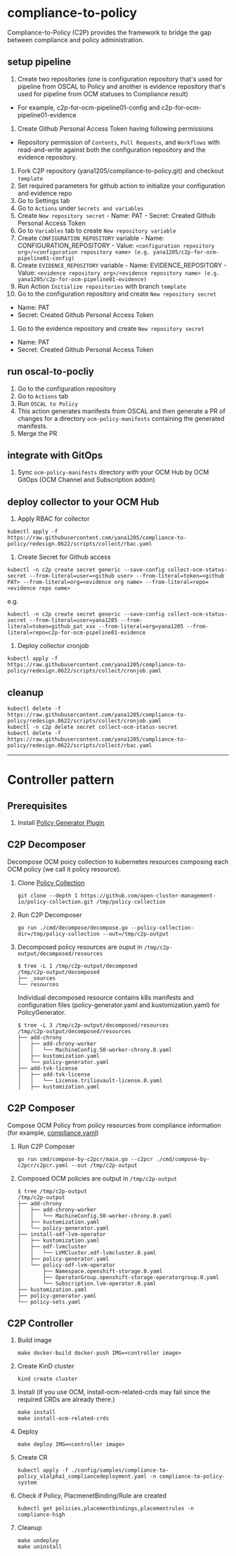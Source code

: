 # compliance-to-policy
Compliance-to-Policy (C2P) provides the framework to bridge the gap between compliance and policy administration.

## setup pipeline
1. Create two repositories (one is configuration repository that's used for pipeline from OSCAL to Policy and another is evidence repository that's used for pipeline from OCM statuses to Compliance result)
  - For example, c2p-for-ocm-pipeline01-config and c2p-for-ocm-pipeline01-evidence
1. Create Github Personal Access Token having following permissions
  - Repository permission of `Contents`, `Pull Requests`, and `Workflows` with read-and-write against both the configuration repository and the evidence repository.
1. Fork C2P repository (yana1205/compliance-to-policy.git) and checkout `template`
1. Set required parameters for github action to initialize your configuration and evidence repo
  1. Go to Settings tab
  1. Go to `Actions` under `Secrets and variables`
  1. Create `New repository secret`
    - Name: PAT
    - Secret: Created Github Personal Access Token  
  1. Go to `Variables` tab to create `New repository variable`
  1. Create `CONFIGURATION_REPOSITORY` variable
    - Name: CONFIGURATION_REPOSITORY
    - Value: `<configuration repository org>/<configuration repository name> (e.g. yana1205/c2p-for-ocm-pipeline01-config)`
  1. Create `EVIDENCE_REPOSITORY` variable
    - Name: EVIDENCE_REPOSITORY
    - Value: `<evidence repository org>/<evidence repository name> (e.g. yana1205/c2p-for-ocm-pipeline01-evidence)`
1. Run Action `Initialize repositories` with branch `template`
1. Go to the configuration repository and create `New repository secret`
  - Name: PAT
  - Secret: Created Github Personal Access Token
1. Go to the evidence repository and create `New repository secret`
  - Name: PAT
  - Secret: Created Github Personal Access Token

## run oscal-to-pocliy
1. Go to the configuration repository
1. Go to `Actions` tab
1. Run `OSCAL to Policy`
  1. This action generates manifests from OSCAL and then generate a PR of changes for a directory `ocm-policy-manifests` containing the generated manifests.
1. Merge the PR

## integrate with GitOps
1. Sync `ocm-policy-manifests` directory with your OCM Hub by OCM GitOps (OCM Channel and Subscription addon)

## deploy collector to your OCM Hub
1. Apply RBAC for collector
  ```
  kubectl apply -f https://raw.githubusercontent.com/yana1205/compliance-to-policy/redesign.0622/scripts/collect/rbac.yaml
  ```
1. Create Secret for Github access
  ```
  kubectl -n c2p create secret generic --save-config collect-ocm-status-secret --from-literal=user=<github user> --from-literal=token=<github PAT> --from-literal=org=<evidence org name> --from-literal=repo=<evidence repo name>
  ```
  e.g.
  ```
  kubectl -n c2p create secret generic --save-config collect-ocm-status-secret --from-literal=user=yana1205 --from-literal=token=github_pat_xxx --from-literal=org=yana1205 --from-literal=repo=c2p-for-ocm-pipeline01-evidence
  ```
1. Deploy collector cronjob
  ```
  kubectl apply -f https://raw.githubusercontent.com/yana1205/compliance-to-policy/redesign.0622/scripts/collect/cronjob.yaml
  ```

## cleanup
```
kubectl delete -f https://raw.githubusercontent.com/yana1205/compliance-to-policy/redesign.0622/scripts/collect/cronjob.yaml
kubectl -n c2p delete secret collect-ocm-status-secret 
kubectl delete -f https://raw.githubusercontent.com/yana1205/compliance-to-policy/redesign.0622/scripts/collect/rbac.yaml
```

---
# Controller pattern
## Prerequisites
1. Install [Policy Generator Plugin](https://github.com/open-cluster-management-io/policy-generator-plugin#as-a-kustomize-plugin)

## C2P Decomposer
Decompose OCM poicy collection to kubernetes resources composing each OCM policy (we call it policy resource).

1. Clone [Policy Collection](https://github.com/open-cluster-management-io/policy-collection)
    ```
    git clone --depth 1 https://github.com/open-cluster-management-io/policy-collection.git /tmp/policy-collection
    ```
1. Run C2P Decomposer
    ```
    go run ./cmd/decompose/decompose.go --policy-collection-dir=/tmp/policy-collection --out=/tmp/c2p-output
    ```
1. Decomposed policy resources are ouput in `/tmp/c2p-output/decomposed/resources`
    ```
    $ tree -L 1 /tmp/c2p-output/decomposed
    /tmp/c2p-output/decomposed
    ├── _sources
    └── resources
    ```
    Individual decomposed resource contains k8s manifests and configuration files (policy-generator.yaml and kustomization.yaml) for PolicyGenerator. 
    ```
    $ tree -L 3 /tmp/c2p-output/decomposed/resources
    /tmp/c2p-output/decomposed/resources
    ├── add-chrony
    │   ├── add-chrony-worker
    │   │   └── MachineConfig.50-worker-chrony.0.yaml
    │   ├── kustomization.yaml
    │   └── policy-generator.yaml
    ├── add-tvk-license
    │   ├── add-tvk-license
    │   │   └── License.triliovault-license.0.yaml
    │   ├── kustomization.yaml
    ```
## C2P Composer
Compose OCM Policy from policy resources from compliance information (for example, [compliance.yaml](cmd/compose/compliance.yaml))

1. Run C2P Composer
    ```
    go run cmd/compose-by-c2pcr/main.go --c2pcr ./cmd/compose-by-c2pcr/c2pcr.yaml --out /tmp/c2p-output
    ```
1. Composed OCM policies are output in `/tmp/c2p-output`
    ```
    $ tree /tmp/c2p-output                                                                             
    /tmp/c2p-output
    ├── add-chrony
    │   ├── add-chrony-worker
    │   │   └── MachineConfig.50-worker-chrony.0.yaml
    │   ├── kustomization.yaml
    │   └── policy-generator.yaml
    ├── install-odf-lvm-operator
    │   ├── kustomization.yaml
    │   ├── odf-lvmcluster
    │   │   └── LVMCluster.odf-lvmcluster.0.yaml
    │   ├── policy-generator.yaml
    │   └── policy-odf-lvm-operator
    │       ├── Namespace.openshift-storage.0.yaml
    │       ├── OperatorGroup.openshift-storage-operatorgroup.0.yaml
    │       └── Subscription.lvm-operator.0.yaml
    ├── kustomization.yaml
    ├── policy-generator.yaml
    └── policy-sets.yaml
    ```

## C2P Controller
1. Build image
    ```
    make docker-build docker-push IMG=<controller image>
    ```
1. Create KinD cluster
    ```
    kind create cluster
    ```
1. Install (if you use OCM, install-ocm-related-crds may fail since the required CRDs are already there.)
    ```
    make install
    make install-ocm-related-crds
    ```
1. Deploy
    ```
    make deploy IMG=<controller image>
    ```
1. Create CR
    ```
    kubectl apply -f ./config/samples/compliance-to-policy_v1alpha1_compliancedeployment.yaml -n compliance-to-policy-system 
    ```
1. Check if Policy, PlacmenetBinding/Rule are created
    ```
    kubectl get policies,placementbindings,placementrules -n compliance-high
    ```
1. Cleanup
    ```
    make undeploy
    make uninstall
    ```
